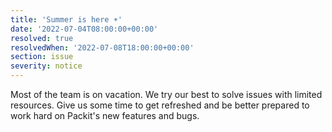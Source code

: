 ```yaml
---
title: 'Summer is here ☀️'
date: '2022-07-04T08:00:00+00:00'
resolved: true
resolvedWhen: '2022-07-08T18:00:00+00:00'
section: issue
severity: notice
---
```

Most of the team is on vacation. We try our best to solve issues with limited resources.
Give us some time to get refreshed and be better prepared to work hard on Packit's new features and bugs. 
